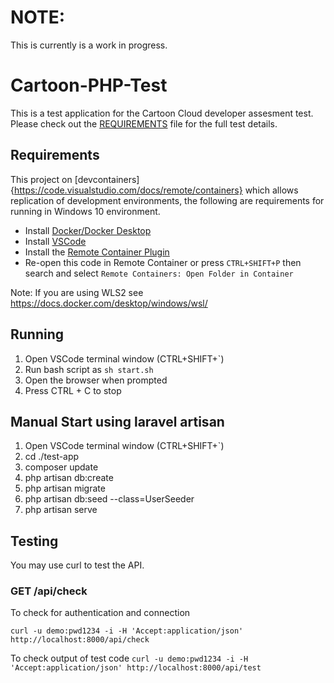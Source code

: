 # NOTE:


This is currently is a work in progress.


# Cartoon-PHP-Test

This is a test application for the Cartoon Cloud developer assesment test.
Please check out the [REQUIREMENTS](./REQUIREMENTS.md) file for the full test details.


## Requirements

This project on [devcontainers]{https://code.visualstudio.com/docs/remote/containers} which allows replication of development environments, the following are requirements for running in Windows 10 environment.

* Install [Docker/Docker Desktop ](https://www.docker.com/products/docker-desktop)
* Install [VSCode](https://code.visualstudio.com/)
* Install the [Remote Container Plugin](https://marketplace.visualstudio.com/items?itemName=ms-vscode-remote.remote-containers)
* Re-open this code in Remote Container or press ``CTRL+SHIFT+P`` then search and select ``Remote Containers: Open Folder in Container``

Note: If you are using WLS2 see https://docs.docker.com/desktop/windows/wsl/


## Running

1. Open VSCode terminal window (CTRL+SHIFT+`) 
2. Run bash script as ``sh start.sh``
3. Open the browser when prompted
4. Press CTRL + C to stop


## Manual Start using laravel artisan
1. Open VSCode terminal window (CTRL+SHIFT+`) 
2. cd ./test-app
3. composer update
4. php artisan db:create
5. php artisan migrate
6. php artisan db:seed --class=UserSeeder
7. php artisan serve

## Testing
You may use curl to test the API.

### GET /api/check

To check for authentication and connection

```curl -u demo:pwd1234 -i -H 'Accept:application/json' http://localhost:8000/api/check```

To check output of test code
```curl -u demo:pwd1234 -i -H 'Accept:application/json' http://localhost:8000/api/test```